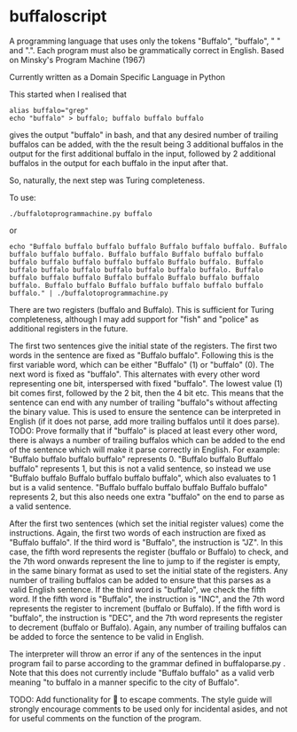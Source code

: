 # buffaloscript
A programming language that uses only the tokens "Buffalo", "buffalo", " " and ".". Each program must also be grammatically correct in English. Based on Minsky's Program Machine (1967)

Currently written as a Domain Specific Language in Python

This started when I realised that
```
alias buffalo="grep"
echo "buffalo" > buffalo; buffalo buffalo buffalo
```
gives the output "buffalo" in bash, and that any desired number of trailing buffalos can be added, with the the result being 3 additional buffalos in the output for the first additional buffalo in the input, followed by 2 additional buffalos in the output for each buffalo in the input after that.

So, naturally, the next step was Turing completeness.

To use:
```
./buffalotoprogrammachine.py buffalo
```

or 

```
echo "Buffalo buffalo buffalo buffalo Buffalo buffalo buffalo. Buffalo buffalo buffalo buffalo. Buffalo buffalo Buffalo buffalo buffalo buffalo buffalo buffalo buffalo buffalo Buffalo buffalo. Buffalo buffalo buffalo buffalo buffalo buffalo buffalo buffalo. Buffalo buffalo buffalo buffalo Buffalo buffalo Buffalo buffalo buffalo buffalo. Buffalo buffalo Buffalo buffalo buffalo buffalo buffalo buffalo." | ./buffalotoprogrammachine.py
```

There are two registers (buffalo and Buffalo). This is sufficient for Turing completeness, although I may add support for "fish" and "police" as additional registers in the future.

The first two sentences give the initial state of the registers. The first two words in the sentence are fixed as "Buffalo buffalo". Following this is the first variable word, which can be either "Buffalo" (1) or "buffalo" (0). The next word is fixed as "buffalo". This alternates with every other word representing one bit, interspersed with fixed "buffalo". The lowest value (1) bit comes first, followed by the 2 bit, then the 4 bit etc. This means that the sentence can end with any number of trailing "buffalo"s without affecting the binary value. This is used to ensure the sentence can be interpreted in English (if it does not parse, add more trailing buffalos until it does parse). TODO: Prove formally that if "buffalo" is placed at least every other word, there is always a number of trailing buffalos which can be added to the end of the sentence which will make it parse correctly in English.
For example: "Buffalo buffalo buffalo buffalo" represents 0. "Buffalo buffalo Buffalo buffalo" represents 1, but this is not a valid sentence, so instead we use "Buffalo buffalo Buffalo buffalo buffalo buffalo", which also evaluates to 1 but is a valid sentence. "Buffalo buffalo buffalo buffalo Buffalo buffalo" represents 2, but this also needs one extra "buffalo" on the end to parse as a valid sentence.

After the first two sentences (which set the initial register values) come the instructions. Again, the first two words of each instruction are fixed as "Buffalo buffalo".
If the third word is "Buffalo", the instruction is "JZ". In this case, the fifth word represents the register (buffalo or Buffalo) to check, and the 7th word onwards represent the line to jump to if the register is empty, in the same binary format as used to set the initial state of the registers. Any number of trailing buffalos can be added to ensure that this parses as a valid English sentence.
If the third word is "buffalo", we check the fifth word. If the fifth word is "Buffalo", the instruction is "INC", and the 7th word represents the register to increment (buffalo or Buffalo). If the fifth word is "buffalo", the instruction is "DEC", and the 7th word represents the register to decrement (buffalo or Buffalo). Again, any number of trailing buffalos can be added to force the sentence to be valid in English.

The interpreter will throw an error if any of the sentences in the input program fail to parse according to the grammar defined in buffaloparse.py . Note that this does not currently include "Buffalo buffalo" as a valid verb meaning "to buffalo in a manner specific to the city of Buffalo".

TODO: Add functionality for  🐃 to escape comments. The style guide will strongly encourage comments to be used only for incidental asides, and not for useful comments on the function of the program.
